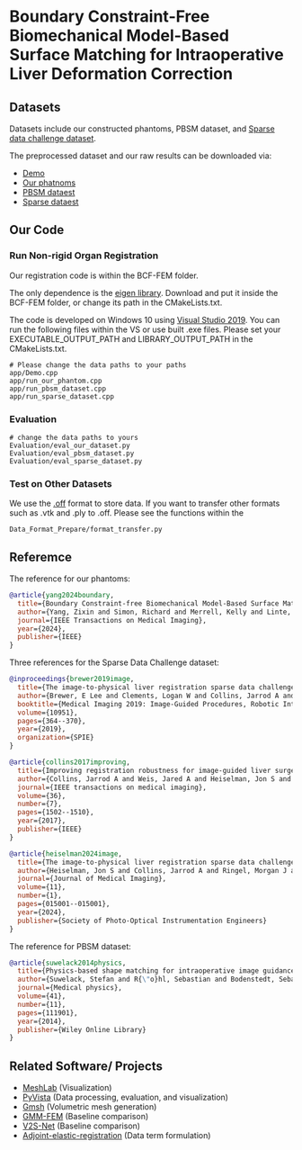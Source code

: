 # Boundary Constraint-Free Biomechanical Model-Based Surface Matching for Intraoperative Liver Deformation Correction

## Datasets

Datasets include our constructed phantoms, PBSM dataset, and [Sparse data challenge dataset](https://osf.io/etpq9).

The preprocessed dataset and our raw results can be downloaded via:

- [Demo](https://drive.google.com/drive/folders/1eiGozqjyq-7D0obMpAE-W-mebk_UKNp8?usp=sharing) 
- [Our phatnoms](https://drive.google.com/drive/folders/1rrtw6r6oDdFevubUwgiszS884Aef9xrc?usp=sharing)
- [PBSM dataest](https://drive.google.com/drive/folders/1QAGupR4feKBT0FdsBJXGhF74WL53JCmk?usp=sharing) 
- [Sparse dataest](https://drive.google.com/drive/folders/1TzAVQzJkgcccABnnGOT5Wfy1Rp8xA0Y3?usp=sharing)

## Our Code

### Run Non-rigid Organ Registration
Our registration code is within the BCF-FEM folder. 

The only dependence is the [eigen library](https://drive.google.com/drive/folders/1TnSgEn-Km1tiKHBdASub9rFEpTOj6R8J?usp=sharing). Download and put it inside the BCF-FEM folder, or change its path in the CMakeLists.txt. 

The code is developed on Windows 10 using [Visual Studio 2019](https://learn.microsoft.com/en-us/cpp/build/cmake-projects-in-visual-studio?view=msvc-170). You can run the following files within the VS or use built .exe files. Please set your EXECUTABLE_OUTPUT_PATH and LIBRARY_OUTPUT_PATH in the CMakeLists.txt. 



```
# Please change the data paths to your paths 
app/Demo.cpp                       
app/run_our_phantom.cpp
app/run_pbsm_dataset.cpp
app/run_sparse_dataset.cpp
```

### Evaluation

```
# change the data paths to yours
Evaluation/eval_our_dataset.py
Evaluation/eval_pbsm_dataset.py
Evaluation/eval_sparse_dataset.py
```

### Test on Other Datasets

We use the [.off](https://en.wikipedia.org/wiki/OFF_(file_format)) format to store data. If you want to transfer other formats such as .vtk and .ply to .off. Please see the functions within the
```
Data_Format_Prepare/format_transfer.py
```
## Referemce
The reference for our phantoms:
```bibtex
@article{yang2024boundary,
  title={Boundary Constraint-free Biomechanical Model-Based Surface Matching for Intraoperative Liver Deformation Correction},
  author={Yang, Zixin and Simon, Richard and Merrell, Kelly and Linte, Cristian A},
  journal={IEEE Transactions on Medical Imaging},
  year={2024},
  publisher={IEEE}
}
```

Three references for the Sparse Data Challenge dataset:
```bibtex
@inproceedings{brewer2019image,
  title={The image-to-physical liver registration sparse data challenge},
  author={Brewer, E Lee and Clements, Logan W and Collins, Jarrod A and Doss, Derek J and Heiselman, Jon S and Miga, Michael I and Pavas, Chris D and Wisdom III, Edward H},
  booktitle={Medical Imaging 2019: Image-Guided Procedures, Robotic Interventions, and Modeling},
  volume={10951},
  pages={364--370},
  year={2019},
  organization={SPIE}
}

@article{collins2017improving,
  title={Improving registration robustness for image-guided liver surgery in a novel human-to-phantom data framework},
  author={Collins, Jarrod A and Weis, Jared A and Heiselman, Jon S and Clements, Logan W and Simpson, Amber L and Jarnagin, William R and Miga, Michael I},
  journal={IEEE transactions on medical imaging},
  volume={36},
  number={7},
  pages={1502--1510},
  year={2017},
  publisher={IEEE}
}

@article{heiselman2024image,
  title={The image-to-physical liver registration sparse data challenge: comparison of state-of-the-art using a common dataset},
  author={Heiselman, Jon S and Collins, Jarrod A and Ringel, Morgan J and Peter Kingham, T and Jarnagin, William R and Miga, Michael I},
  journal={Journal of Medical Imaging},
  volume={11},
  number={1},
  pages={015001--015001},
  year={2024},
  publisher={Society of Photo-Optical Instrumentation Engineers}
}
```

The reference for PBSM dataset:
```bibtex
@article{suwelack2014physics,
  title={Physics-based shape matching for intraoperative image guidance},
  author={Suwelack, Stefan and R{\"o}hl, Sebastian and Bodenstedt, Sebastian and Reichard, Daniel and Dillmann, R{\"u}diger and dos Santos, Thiago and Maier-Hein, Lena and Wagner, Martin and W{\"u}nscher, Josephine and Kenngott, Hannes and others},
  journal={Medical physics},
  volume={41},
  number={11},
  pages={111901},
  year={2014},
  publisher={Wiley Online Library}
}
```


## Related Software/ Projects

- [MeshLab](https://www.meshlab.net/) (Visualization) 
- [PyVista](https://pyvista.org/) (Data processing, evaluation, and visualization)
- [Gmsh](https://gmsh.info/) (Volumetric mesh generation)
- [GMM-FEM](https://github.com/siavashk/GMM-FEM) (Baseline comparison)
- [V2S-Net](https://gitlab.com/nct_tso_public/Volume2SurfaceCNN) (Baseline comparison)
- [Adjoint-elastic-registration](https://github.com/gmestdagh/adjoint-elastic-registration) (Data term formulation)

